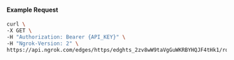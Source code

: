 <!-- Code generated for API Clients. DO NOT EDIT. -->

#### Example Request

```bash
curl \
-X GET \
-H "Authorization: Bearer {API_KEY}" \
-H "Ngrok-Version: 2" \
https://api.ngrok.com/edges/https/edghts_2zv8wW9taVgGuWKRBYHQJF4tHk1/routes/edghtsrt_2zv8wXAoozYLm60ZEsdrU0DpqYM/oidc
```

